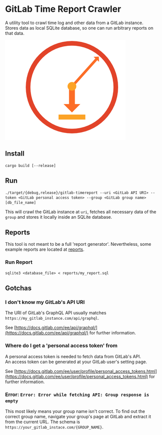 # GitLab Time Report Crawler

A utility tool to crawl time log and other data from a GitLab instance.  
Stores data as local SQLite database, so one can run arbitrary reports on that data.

![icon](./icon.png)

## Install
```shell
cargo build [--release]
```

## Run
```shell
./target/{debug,release}/gitlab-timereport --uri <GitLab API URI> --token <GitLab personal access token> --group <GitLab group name> [db_file_name]
```
This will crawl the GitLab instance at `uri`, fetches all necessary data of the `group` and stores
it locally inside an SQLite database.

## Reports
This tool is not meant to be a full 'report generator'. Nevertheless, some example reports are
located at [reports](./reports/).

### Run Report
```shell
sqlite3 <database_file> < reports/my_report.sql
```

## Gotchas

### I don't know my GitLab's API URI

The URI of GitLab's GraphQL API usually matches `https://my_gitlab_instance.com/api/graphql`.

See [https://docs.gitlab.com/ee/api/graphql/](https://docs.gitlab.com/ee/api/graphql/) for further
information.

### Where do I get a 'personal access token' from

A personal access token is needed to fetch data from GitLab's API.  
An access token can be generated at your GitLab user's setting page.

See [https://docs.gitlab.com/ee/user/profile/personal_access_tokens.html](https://docs.gitlab.com/ee/user/profile/personal_access_tokens.html)
for further information.

### Error: `Error: Error while fetching API: Group response is empty`

This most likely means your group name isn't correct.
To find out the correct group name, navigate your group's page at GitLab and extract it from the
current URL.
The schema is `https://your_gitlab_instace.com/{GROUP_NAME}`.